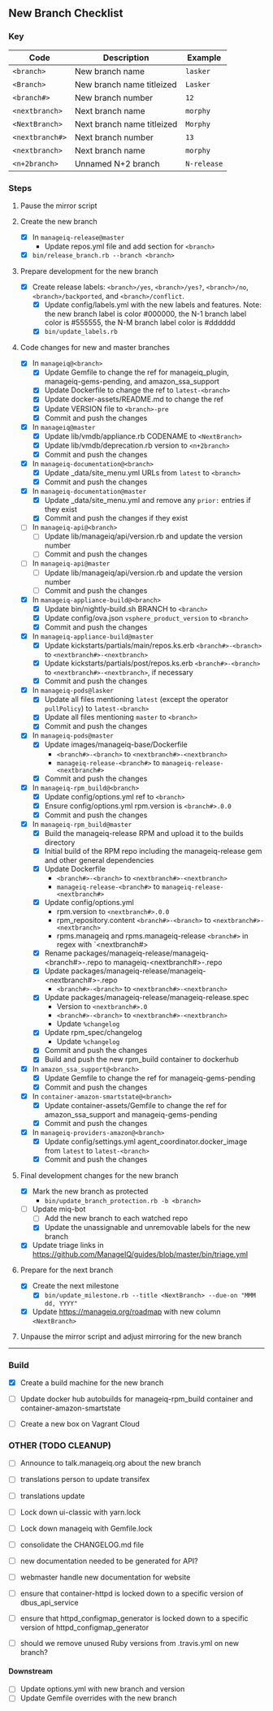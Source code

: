 ## New Branch Checklist

### Key

| Code            | Description                | Example     |
|-----------------|----------------------------|-------------|
| `<branch>`      | New branch name            | `lasker`    |
| `<Branch>`      | New branch name titleized  | `Lasker`    |
| `<branch#>`     | New branch number          | `12`        |
| `<nextbranch>`  | Next branch name           | `morphy`    |
| `<NextBranch>`  | Next branch name titleized | `Morphy`    |
| `<nextbranch#>` | Next branch number         | `13`        |
| `<nextbranch>`  | Next branch name           | `morphy`    |
| `<n+2branch>`   | Unnamed N+2 branch         | `N-release` |

### Steps

1. Pause the mirror script

2. Create the new branch

   - [X] In `manageiq-release@master`
     - Update repos.yml file and add section for `<branch>`
   - [X] `bin/release_branch.rb --branch <branch>`

3. Prepare development for the new branch

   - [X] Create release labels: `<branch>/yes`, `<branch>/yes?`, `<branch>/no`, `<branch>/backported`, and `<branch>/conflict`.
     - [X] Update config/labels.yml with the new labels and features.  Note: the new branch label is color #000000, the N-1 branch label color is #555555, the N-M branch label color is #dddddd
     - [X] `bin/update_labels.rb`

4. Code changes for new and master branches

   - [X] In `manageiq@<branch>`
     - [X] Update Gemfile to change the ref for manageiq_plugin, manageiq-gems-pending, and amazon_ssa_support
     - [X] Update Dockerfile to change the ref to `latest-<branch>`
     - [X] Update docker-assets/README.md to change the ref
     - [X] Update VERSION file to `<branch>-pre`
     - [X] Commit and push the changes
   - [X] In `manageiq@master`
     - [X] Update lib/vmdb/appliance.rb CODENAME to `<NextBranch>`
     - [X] Update lib/vmdb/deprecation.rb version to `<n+2branch>`
     - [X] Commit and push the changes
   - [X] In `manageiq-documentation@<branch>`
     - [X] Update _data/site_menu.yml URLs from `latest` to `<branch>`
     - [X] Commit and push the changes
   - [X] In `manageiq-documentation@master`
     - [X] Update _data/site_menu.yml and remove any `prior:` entries if they exist
     - [X] Commit and push the changes if they exist
   - [ ] In `manageiq-api@<branch>`
     - [ ] Update lib/manageiq/api/version.rb and update the version number
     - [ ] Commit and push the changes
   - [ ] In `manageiq-api@master`
     - [ ] Update lib/manageiq/api/version.rb and update the version number
     - [ ] Commit and push the changes
   - [X] In `manageiq-appliance-build@<branch>`
     - [X] Update bin/nightly-build.sh BRANCH to `<branch>`
     - [X] Update config/ova.json `vsphere_product_version` to `<branch>`
     - [X] Commit and push the changes
   - [X] In `manageiq-appliance-build@master`
     - [X] Update kickstarts/partials/main/repos.ks.erb `<branch#>-<branch>` to `<nextbranch#>-<nextbranch>`
     - [X] Update kickstarts/partials/post/repos.ks.erb `<branch#>-<branch>` to `<nextbranch#>-<nextbranch>`, if necessary
     - [X] Commit and push the changes
   - [X] In `manageiq-pods@lasker`
     - [X] Update all files mentioning `latest` (except the operator `pullPolicy`) to `latest-<branch>`
     - [X] Update all files mentioning `master` to `<branch>`
     - [X] Commit and push the changes
   - [X] In `manageiq-pods@master`
     - [X] Update images/manageiq-base/Dockerfile
       - `<branch#>-<branch>` to `<nextbranch#>-<nextbranch>`
       - `manageiq-release-<branch#>` to `manageiq-release-<nextbranch#>`
     - [X] Commit and push the changes
   - [X] In `manageiq-rpm_build@<branch>`
     - [X] Update config/options.yml ref to `<branch>`
     - [X] Ensure config/options.yml rpm.version is `<branch#>.0.0`
     - [X] Commit and push the changes
   - [X] In `manageiq-rpm_build@master`
     - [X] Build the manageiq-release RPM and upload it to the builds directory
     - [X] Initial build of the RPM repo including the manageiq-release gem and other general dependencies
     - [X] Update Dockerfile
       - `<branch#>-<branch>` to `<nextbranch#>-<nextbranch>`
       - `manageiq-release-<branch#>` to `manageiq-release-<nextbranch#>`
     - [X] Update config/options.yml
       - rpm.version to `<nextbranch#>.0.0`
       - rpm_repository.content `<branch#>-<branch>` to `<nextbranch#>-<nextbranch>`
       - rpms.manageiq and rpms.manageiq-release `<branch#>` in regex with `<nextbranch#>
     - [X] Rename packages/manageiq-release/manageiq-<branch#>-<branch>.repo to manageiq-<nextbranch#>-<nextbranch>.repo
     - [X] Update packages/manageiq-release/manageiq-<nextbranch#>-<nextbranch>.repo
       - `<branch#>-<branch>` to `<nextbranch#>-<nextbranch>`
     - [X] Update packages/manageiq-release/manageiq-release.spec
       - Version to `<nextbranch#>.0`
       - `<branch#>-<branch>` to `<nextbranch#>-<nextbranch>`
       - Update `%changelog`
     - [X] Update rpm_spec/changelog
       - Update `%changelog`
     - [X] Commit and push the changes
     - [X] Build and push the new rpm_build container to dockerhub
   - [X] In `amazon_ssa_support@<branch>`
     - [X] Update Gemfile to change the ref for manageiq-gems-pending
     - [X] Commit and push the changes
   - [X] In `container-amazon-smartstate@<branch>`
     - [X] Update container-assets/Gemfile to change the ref for amazon_ssa_support and manageiq-gems-pending
     - [X] Commit and push the changes
   - [X] In `manageiq-providers-amazon@<branch>`
     - [X] Update config/settings.yml agent_coordinator.docker_image from `latest` to `latest-<branch>`
     - [X] Commit and push the changes

5. Final development changes for the new branch

   - [X] Mark the new branch as protected
     - `bin/update_branch_protection.rb -b <branch>`
   - [ ] Update miq-bot
     - [ ] Add the new branch to each watched repo
     - [X] Update the unassignable and unremovable labels for the new branch
   - [X] Update triage links in https://github.com/ManageIQ/guides/blob/master/bin/triage.yml

6. Prepare for the next branch

   - [X] Create the next milestone
     - [X] `bin/update_milestone.rb --title <NextBranch> --due-on "MMM dd, YYYY"`
   - [X] Update https://manageiq.org/roadmap with new column `<NextBranch>`

7. Unpause the mirror script and adjust mirroring for the new branch


---

### Build

- [X] Create a build machine for the new branch

- [ ] Update docker hub autobuilds for manageiq-rpm_build container and container-amazon-smartstate
- [ ] Create a new box on Vagrant Cloud

### OTHER (TODO CLEANUP)

- [ ] Announce to talk.manageiq.org about the new branch

- [ ] translations person to update transifex
- [ ] translations update
- [ ] Lock down ui-classic with yarn.lock
- [ ] Lock down manageiq with Gemfile.lock
- [ ] consolidate the CHANGELOG.md file
- [ ] new documentation needed to be generated for API?
- [ ] webmaster handle new documentation for website

- [ ] ensure that container-httpd is locked down to a specific version of dbus_api_service
- [ ] ensure that httpd_configmap_generator is locked down to a specific version of httpd_configmap_generator

- [ ] should we remove unused Ruby versions from .travis.yml on new branch?

#### Downstream

- [ ] Update options.yml with new branch and version
- [ ] Update Gemfile overrides with the new branch
